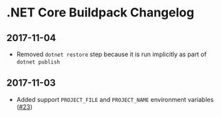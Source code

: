 # .NET Core Buildpack Changelog

## 2017-11-04

- Removed `dotnet restore` step because it is run implicitly as part of `dotnet publish`

## 2017-11-03

- Added support `PROJECT_FILE` and `PROJECT_NAME` environment variables ([#23](https://github.com/jincod/dotnetcore-buildpack/pull/23))